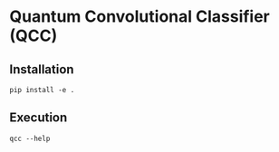 # Quantum Convolutional Classifier (QCC)

## Installation

`pip install -e .`

## Execution

`qcc --help`
